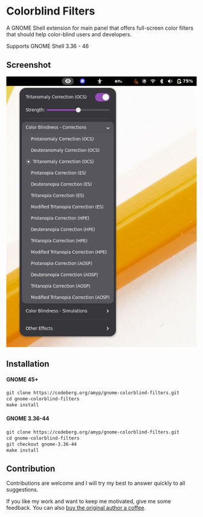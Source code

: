 # Colorblind Filters
A GNOME Shell extension for main panel that offers full-screen color filters that should help color-blind users and developers.

Supports GNOME Shell 3.36 - 46

## Screenshot
![Colorblind Filters menu](colorblind-filters.png)

## Installation
#### GNOME 45+

    git clone https://codeberg.org/amyp/gnome-colorblind-filters.git
    cd gnome-colorblind-filters
    make install

#### GNOME 3.36-44

    git clone https://codeberg.org/amyp/gnome-colorblind-filters.git
    cd gnome-colorblind-filters
    git checkout gnome-3.36-44
    make install

## Contribution
Contributions are welcome and I will try my best to answer quickly to all suggestions.

If you like my work and want to keep me motivated, give me some feedback.
You can also [buy the original author a coffee](https://buymeacoffee.com/georgdh).
